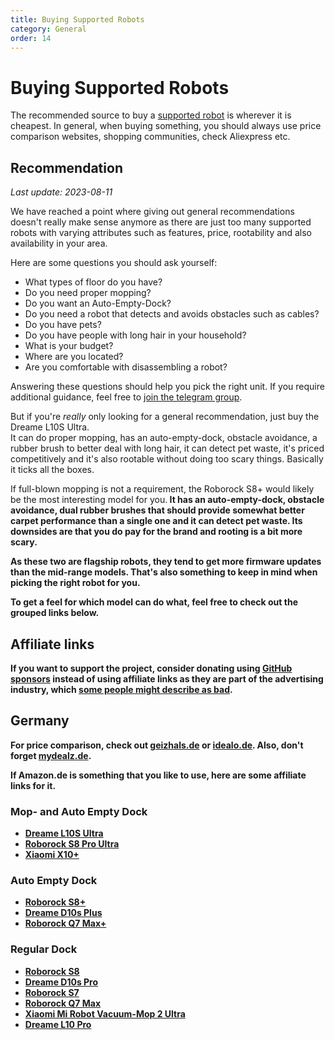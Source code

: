 ```yaml
---
title: Buying Supported Robots
category: General
order: 14
---
```

# Buying Supported Robots

The recommended source to buy a [supported robot](https://valetudo.cloud/pages/general/supported-robots.html) is
wherever it is cheapest. In general, when buying something, you should always use price comparison websites, shopping communities, check Aliexpress etc.

## Recommendation

_Last update: 2023-08-11_

We have reached a point where giving out general recommendations doesn't really make sense anymore as there are just too
many supported robots with varying attributes such as features, price, rootability and also availability in your area.

Here are some questions you should ask yourself:
- What types of floor do you have?
- Do you need proper mopping?
- Do you want an Auto-Empty-Dock?
- Do you need a robot that detects and avoids obstacles such as cables?
- Do you have pets?
- Do you have people with long hair in your household?
- What is your budget?
- Where are you located?
- Are you comfortable with disassembling a robot?

Answering these questions should help you pick the right unit. If you require additional guidance, feel free to
[join the telegram group](https://t.me/+lIwo8t9UDNY5ZGMy).

But if you're _really_ only looking for a general recommendation, just buy the Dreame L10S Ultra.<br/>
It can do proper mopping, has an auto-empty-dock, obstacle avoidance, a rubber brush to better deal with long hair,
it can detect pet waste, it's priced competitively and it's also rootable without doing too scary things.
Basically it ticks all the boxes.

If full-blown mopping is not a requirement, the Roborock S8+ would likely be the most interesting model for you.<b/>
It has an auto-empty-dock, obstacle avoidance, dual rubber brushes that should provide somewhat better carpet performance
than a single one and it can detect pet waste. Its downsides are that you do pay for the brand and rooting is a bit more scary.

As these two are flagship robots, they tend to get more firmware updates than the mid-range models. That's also something
to keep in mind when picking the right robot for you.

To get a feel for which model can do what, feel free to check out the grouped links below.

## Affiliate links

If you want to support the project, consider donating using [GitHub sponsors](https://github.com/sponsors/Hypfer) instead
of using affiliate links as they are part of the advertising industry, which [some people might describe as bad](https://www.youtube.com/watch?v=tHEOGrkhDp0).

## Germany

For price comparison, check out [geizhals.de](https://geizhals.de) or [idealo.de](https://idealo.de).
Also, don't forget [mydealz.de](https://mydealz.de).

If Amazon.de is something that you like to use, here are some **affiliate links** for it.

### Mop- and Auto Empty Dock

* [Dreame L10S Ultra](https://amzn.to/3sdPhZt)
* [Roborock S8 Pro Ultra](https://amzn.to/3DQaM59)
* [Xiaomi X10+](https://amzn.to/3qozcQn)

### Auto Empty Dock

* [Roborock S8+](https://amzn.to/3OuW7l4)
* [Dreame D10s Plus](https://amzn.to/45o0Coh)
* [Roborock Q7 Max+](https://amzn.to/3GgiYN3)

### Regular Dock

* [Roborock S8](https://amzn.to/3DPMAQm)
* [Dreame D10s Pro](https://amzn.to/3rZcfU8)
* [Roborock S7](https://amzn.to/3DYaCbX)
* [Roborock Q7 Max](https://amzn.to/3LHG3g5)
* [Xiaomi Mi Robot Vacuum-Mop 2 Ultra](https://amzn.to/3QA4HBG)
* [Dreame L10 Pro](https://amzn.to/42qog2I)